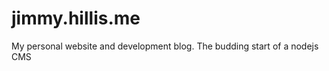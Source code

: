 jimmy.hillis.me
===============

My personal website and development blog. The budding start of a nodejs CMS